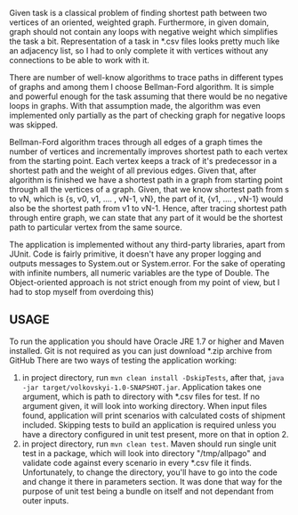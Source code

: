 Given task is a classical problem of finding shortest path between two vertices of an oriented, weighted graph.
Furthermore, in given domain, graph should not contain any loops with negative weight which simplifies the task a bit.
Representation of a task in *.csv files looks pretty much like an adjacency list, so I had to only complete it with 
vertices without any connections to be able to work with it. 

There are number of well-know algorithms to trace paths in different types of graphs and among them I choose
Bellman-Ford algorithm. It is simple and powerful enough for the task assuming that there would be no negative loops in 
graphs. With that assumption made, the algorithm was even implemented only partially as the part of checking graph for
negative loops was skipped.

Bellman-Ford algorithm traces through all edges of a graph times the number of vertices and incrementally improves
shortest path to each vertex from the starting point. Each vertex keeps a track of it's predecessor in a shortest path 
and the weight of all previous edges. Given that, after algorithm is finished we have a shortest path in a graph from 
starting point through all the vertices of a graph. Given, that we know shortest path from s to vN, which is 
{s, v0, v1, .... , vN-1, vN}, the part of it, {v1, .... , vN-1} would also be the shortest path from v1 to vN-1. Hence,
after tracing shortest path through entire graph, we can state that any part of it would be the shortest path to
particular vertex from the same source.

The application is implemented without any third-party libraries, apart from JUnit. Code is fairly primitive, it
doesn't have any proper logging and outputs messages to System.out or System.error. For the sake of operating with 
infinite numbers, all numeric variables are the type of Double. The Object-oriented approach is not strict enough from
my point of view, but I had to stop myself from overdoing this)

## USAGE

To run the application you should have Oracle JRE 1.7 or higher and Maven installed.
Git is not required as you can just download *.zip archive from GitHub
There are two ways of testing the application working:

1. in project directory, run ```mvn clean install -DskipTests```, after that, 
   ```java -jar target/volkovskyi-1.0-SNAPSHOT.jar```. Application takes one argument, which is path to directory 
   with *.csv files for test. If no argument given, it will look into working directory. When input files found, 
   application will print scenarios with calculated costs of shipment included.
   Skipping tests to build an application is required unless you have a directory configured in unit test present, 
   more on that in option 2.
2. in project directory, run ```mvn clean test```. Maven should run single unit test in a package, which will look into
   directory "/tmp/allpago" and validate code against every scenario in every *.csv file it finds. Unfortunately, to 
   change the directory, you'll have to go into the code and change it there in parameters section. It was done that
   way for the purpose of unit test being a bundle on itself and not dependant from outer inputs.